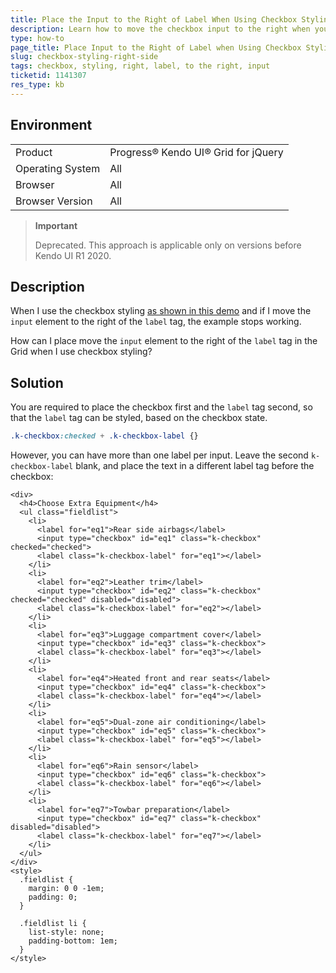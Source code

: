 ```yaml
---
title: Place the Input to the Right of Label When Using Checkbox Styling in the Grid
description: Learn how to move the checkbox input to the right when you use the checkbox styling in the Kendo UI Grid.
type: how-to
page_title: Place Input to the Right of Label when Using Checkbox Styling - Kendo UI Grid for jQuery
slug: checkbox-styling-right-side
tags: checkbox, styling, right, label, to the right, input
ticketid: 1141307
res_type: kb
---
```


## Environment

<table>
 <tr>
  <td>Product</td>
  <td>Progress® Kendo UI® Grid for jQuery</td>
 </tr>
 <tr>
  <td>Operating System</td>
  <td>All</td>
 </tr>
 <tr>
  <td>Browser</td>
  <td>All</td>
 </tr>
 <tr>
  <td>Browser Version</td>
  <td>All</td>
 </tr>
</table>

> **Important**
>
> Deprecated. This approach is applicable only on versions before Kendo UI R1 2020.

## Description

When I use the checkbox styling [as shown in this demo](https://demos.telerik.com/kendo-ui/styling/checkboxes) and if I move the `input` element to the right of the `label` tag, the example stops working.

How can I place move the `input` element to the right of the `label` tag in the Grid when I use checkbox styling?

## Solution

You are required to place the checkbox first and the `label` tag second, so that the `label` tag can be styled, based on the checkbox state.

````css
.k-checkbox:checked + .k-checkbox-label {}
````

However, you can have more than one label per input. Leave the second `k-checkbox-label` blank, and place the text in a different label tag before the checkbox:

```dojo
<div>
  <h4>Choose Extra Equipment</h4>
  <ul class="fieldlist">
    <li>
      <label for="eq1">Rear side airbags</label>
      <input type="checkbox" id="eq1" class="k-checkbox" checked="checked">
      <label class="k-checkbox-label" for="eq1"></label>
    </li>
    <li>
      <label for="eq2">Leather trim</label>
      <input type="checkbox" id="eq2" class="k-checkbox" checked="checked" disabled="disabled">
      <label class="k-checkbox-label" for="eq2"></label>
    </li>
    <li>
      <label for="eq3">Luggage compartment cover</label>
      <input type="checkbox" id="eq3" class="k-checkbox">
      <label class="k-checkbox-label" for="eq3"></label>
    </li>
    <li>
      <label for="eq4">Heated front and rear seats</label>
      <input type="checkbox" id="eq4" class="k-checkbox">
      <label class="k-checkbox-label" for="eq4"></label>
    </li>
    <li>
      <label for="eq5">Dual-zone air conditioning</label>
      <input type="checkbox" id="eq5" class="k-checkbox">
      <label class="k-checkbox-label" for="eq5"></label>
    </li>
    <li>
      <label for="eq6">Rain sensor</label>
      <input type="checkbox" id="eq6" class="k-checkbox">
      <label class="k-checkbox-label" for="eq6"></label>
    </li>
    <li>
      <label for="eq7">Towbar preparation</label>
      <input type="checkbox" id="eq7" class="k-checkbox" disabled="disabled">
      <label class="k-checkbox-label" for="eq7"></label>
    </li>
  </ul>
</div>
<style>
  .fieldlist {
    margin: 0 0 -1em;
    padding: 0;
  }

  .fieldlist li {
    list-style: none;
    padding-bottom: 1em;
  }
</style>
```
